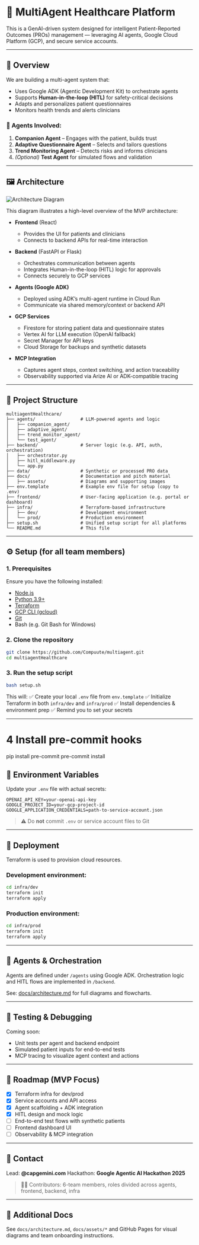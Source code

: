 # 🧠 MultiAgent Healthcare Platform

This is a GenAI-driven system designed for intelligent Patient-Reported Outcomes (PROs) management — leveraging AI agents, Google Cloud Platform (GCP), and secure service accounts.

---

## 📂 Overview

We are building a multi-agent system that:

- Uses Google ADK (Agentic Development Kit) to orchestrate agents
- Supports **Human-in-the-loop (HITL)** for safety-critical decisions
- Adapts and personalizes patient questionnaires
- Monitors health trends and alerts clinicians

### 🧠 Agents Involved:

1. **Companion Agent** – Engages with the patient, builds trust
2. **Adaptive Questionnaire Agent** – Selects and tailors questions
3. **Trend Monitoring Agent** – Detects risks and informs clinicians
4. _(Optional)_ **Test Agent** for simulated flows and validation

---

## 🖼️ Architecture

![Architecture Diagram](docs/assets/system-architecture.png)

This diagram illustrates a high-level overview of the MVP architecture:

- **Frontend** (React)

  - Provides the UI for patients and clinicians
  - Connects to backend APIs for real-time interaction

- **Backend** (FastAPI or Flask)

  - Orchestrates communication between agents
  - Integrates Human-in-the-loop (HITL) logic for approvals
  - Connects securely to GCP services

- **Agents (Google ADK)**

  - Deployed using ADK’s multi-agent runtime in Cloud Run
  - Communicate via shared memory/context or backend API

- **GCP Services**

  - Firestore for storing patient data and questionnaire states
  - Vertex AI for LLM execution (OpenAI fallback)
  - Secret Manager for API keys
  - Cloud Storage for backups and synthetic datasets

- **MCP Integration**

  - Captures agent steps, context switching, and action traceability
  - Observability supported via Arize AI or ADK-compatible tracing

---

## 📁 Project Structure

```
multiagentHealthcare/
├── agents/                 # LLM-powered agents and logic
│   ├── companion_agent/
│   ├── adaptive_agent/
│   ├── trend_monitor_agent/
│   └── test_agent/
├── backend/                # Server logic (e.g. API, auth, orchestration)
│   ├── orchestrator.py
│   ├── hitl_middleware.py
│   └── app.py
├── data/                   # Synthetic or processed PRO data
├── docs/                   # Documentation and pitch material
│   ├── assets/             # Diagrams and supporting images
├── env.template            # Example env file for setup (copy to .env)
├── frontend/               # User-facing application (e.g. portal or dashboard)
├── infra/                  # Terraform-based infrastructure
│   ├── dev/                # Development environment
│   └── prod/               # Production environment
├── setup.sh                # Unified setup script for all platforms
└── README.md               # This file
```

---

## ⚙️ Setup (for all team members)

### 1. Prerequisites

Ensure you have the following installed:

- [Node.js](https://nodejs.org/)
- [Python 3.9+](https://www.python.org/)
- [Terraform](https://developer.hashicorp.com/terraform/install)
- [GCP CLI (gcloud)](https://cloud.google.com/sdk/docs/install)
- [Git](https://git-scm.com/)
- Bash (e.g. Git Bash for Windows)

### 2. Clone the repository

```bash
git clone https://github.com/Compuute/multiagent.git
cd multiagentHealthcare
```

### 3. Run the setup script

```bash
bash setup.sh
```

This will:
✅ Create your local `.env` file from `env.template`
✅ Initialize Terraform in both `infra/dev` and `infra/prod`
✅ Install dependencies & environment prep
✅ Remind you to set your secrets

---

# 4 Install pre-commit hooks
pip install pre-commit
pre-commit install


## 🔐 Environment Variables

Update your `.env` file with actual secrets:

```env
OPENAI_API_KEY=your-openai-api-key
GOOGLE_PROJECT_ID=your-gcp-project-id
GOOGLE_APPLICATION_CREDENTIALS=path-to-service-account.json
```

> ⚠️ Do **not** commit `.env` or service account files to Git

---

## 🚀 Deployment

Terraform is used to provision cloud resources.

### Development environment:

```bash
cd infra/dev
terraform init
terraform apply
```

### Production environment:

```bash
cd infra/prod
terraform init
terraform apply
```

---

## 🤖 Agents & Orchestration

Agents are defined under `/agents` using Google ADK.
Orchestration logic and HITL flows are implemented in `/backend`.

See: [docs/architecture.md](docs/architecture.md) for full diagrams and flowcharts.

---

## 🧪 Testing & Debugging

Coming soon:

- Unit tests per agent and backend endpoint
- Simulated patient inputs for end-to-end tests
- MCP tracing to visualize agent context and actions

---

## 📌 Roadmap (MVP Focus)

- [x] Terraform infra for dev/prod
- [x] Service accounts and API access
- [x] Agent scaffolding + ADK integration
- [x] HITL design and mock logic
- [ ] End-to-end test flows with synthetic patients
- [ ] Frontend dashboard UI
- [ ] Observability & MCP integration

---

## 📣 Contact

Lead: **@capgemini.com**
Hackathon: **Google Agentic AI Hackathon 2025**

> 👩‍💻 Contributors: 6-team members, roles divided across agents, frontend, backend, infra

---

## 📝 Additional Docs

See `docs/architecture.md`, `docs/assets/*` and GitHub Pages for visual diagrams and team onboarding instructions.
